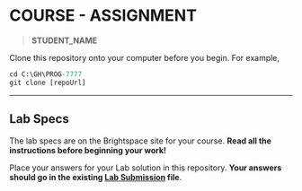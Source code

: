 # COURSE - ASSIGNMENT

> **STUDENT_NAME**

Clone this repository onto your computer before you begin. For example,

```ps
cd C:\GH\PROG-7777
git clone [repoUrl]
```

----

## Lab Specs

The lab specs are on the Brightspace site for your course. **Read all the instructions before beginning your work!**

Place your answers for your Lab solution in this repository. **Your answers should go in the existing [Lab Submission](./LabSubmission.md) file**.
